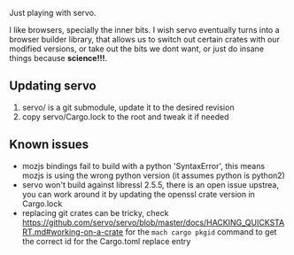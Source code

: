 
Just playing with servo.

I like browsers, specially the inner bits. I wish servo eventually turns into a browser builder library, that allows us to switch out certain crates with our modified versions, or take out the bits we dont want, or just do insane things because **science!!!**.

## Updating servo

1. servo/ is a git submodule, update it to the desired revision
2. copy servo/Cargo.lock to the root and tweak it if needed

## Known issues

- mozjs bindings fail to build with a python 'SyntaxError', this means mozjs is using the wrong python version (it assumes python is python2)
- servo won't build against libressl 2.5.5, there is an open issue upstrea, you can work around it by updating the openssl crate version in Cargo.lock
- replacing git crates can be tricky, check https://github.com/servo/servo/blob/master/docs/HACKING_QUICKSTART.md#working-on-a-crate for the `mach cargo pkgid` command to get the correct id for the Cargo.toml replace entry
